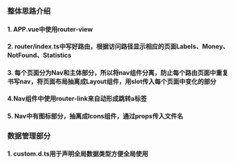 ### 整体思路介绍
#### 1. APP.vue中使用router-view
#### 2. router/index.ts中写好路由，根据访问路径显示相应的页面Labels、Money、NotFound、Statistics
#### 3. 每个页面分为Nav和主体部分，所以将nav组件分离，防止每个路由页面中重复书写nav，将页面布局抽离成Layout组件，用slot传入每个页面中变化的部分
#### 4.Nav组件中使用router-link来自动形成跳转a标签
#### 5. Nav中有图标部分，抽离成Icons组件，通过props传入文件名
### 数据管理部分
#### 1. custom.d.ts用于声明全局数据类型方便全局使用